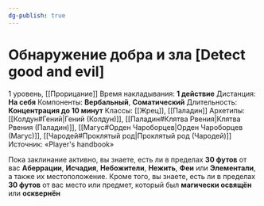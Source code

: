 ```yaml
---
dg-publish: true
---
```

# Обнаружение добра и зла [Detect good and evil]
1 уровень, [[Прорицание]]
Время накладывания: **1 действие**
Дистанция: **На себя**
Компоненты: **Вербальный**, **Соматический**
Длительность: **Концентрация до 10 минут**
Классы: [[Жрец]], [[Паладин]]
Архетипы: [[Колдун#Гений|Гений (Колдун)]], [[Паладин#Клятва Рвения|Клятва Рвения (Паладин)]], [[Магус#Орден Чароборцев|Орден Чароборцев (Магус)]], [[Чародей#Проклятый род|Проклятый род (Чародей)]]
Источник: «Player's handbook»

Пока заклинание активно, вы знаете, есть ли в пределах **30 футов** от вас **Аберрации**, **Исчадия**, **Небожители**, **Нежить**, **Феи** или **Элементали**, а также их местоположение. Кроме того, вы знаете, есть ли в пределах **30 футов** от вас место или предмет, который был **магически освящён** или **осквернён**